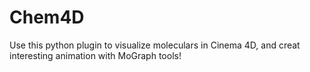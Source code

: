 # Chem4D
 Use this python plugin to visualize moleculars in Cinema 4D, and creat interesting animation with MoGraph tools!

